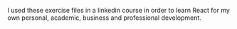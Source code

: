 I used these exercise files in a linkedin course in order to learn React for my own personal, academic, business and professional development.
